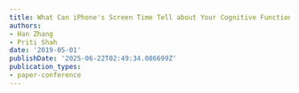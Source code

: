 ```yaml
---
title: What Can iPhone's Screen Time Tell about Your Cognitive Functioning?
authors:
- Han Zhang
- Priti Shah
date: '2019-05-01'
publishDate: '2025-06-22T02:49:34.086699Z'
publication_types:
- paper-conference
---
```

